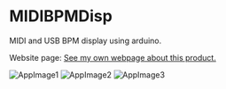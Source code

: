 # MIDIBPMDisp
MIDI and USB BPM display using arduino.

Website page: <a href='https://tek465b.github.io/Page5.html'>See my own webpage about this product.</a>


![AppImage1](https://tek465b.github.io/image/jsco7q6jgqv61.jpg)
![AppImage2](https://tek465b.github.io/image/lqw7xidjgqv61.jpg)
![AppImage3](https://tek465b.github.io/image/BPMDispSchematic.jpg)
